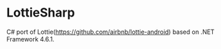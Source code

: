 # LottieSharp
C# port of Lottie(https://github.com/airbnb/lottie-android) based on .NET Framework 4.6.1.
